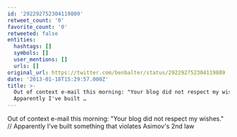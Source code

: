 ```yaml
---
id: '292292752304119809'
retweet_count: '0'
favorite_count: '0'
retweeted: false
entities:
  hashtags: []
  symbols: []
  user_mentions: []
  urls: []
original_url: https://twitter.com/benbalter/status/292292752304119809
date: '2013-01-18T15:29:57.000Z'
title: >-
  Out of context e-mail this morning: "Your blog did not respect my wishes." //
  Apparently I've built …
---
```


Out of context e-mail this morning: "Your blog did not respect my wishes." // Apparently I've built something that violates Asimov's 2nd law